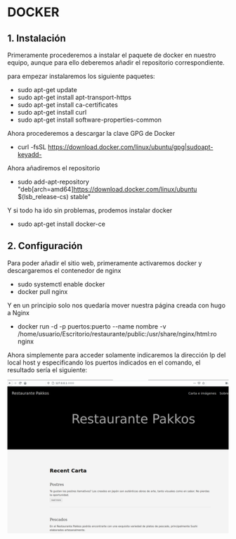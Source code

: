 # **DOCKER**

## **1**. Instalación

Primeramente procederemos a instalar el paquete de docker en nuestro equipo, aunque para ello deberemos añadir el repositorio correspondiente. 

para empezar instalaremos los siguiente paquetes:

- sudo apt-get update
- sudo apt-get install apt-transport-https
- sudo apt-get install ca-certificates
- sudo apt-get install curl
- sudo apt-get install software-properties-common

Ahora procederemos a descargar la clave GPG de Docker
- curl -fsSL https://download.docker.com/linux/ubuntu/gpg|sudoapt-keyadd-

Ahora añadiremos el repositorio
- sudo add-apt-repository "deb[arch=amd64]https://download.docker.com/linux/ubuntu $(lsb_release-cs) stable"

Y si todo ha ido sin problemas, prodemos instalar docker

- sudo apt-get install docker-ce

## **2**. Configuración
Para poder añadir el sitio web, primeramente activaremos docker y descargaremos el contenedor de nginx

- sudo systemctl enable docker
- docker pull nginx

Y en un principio solo nos quedaría mover nuestra página creada con hugo a Nginx

- docker run -d -p puertos:puerto --name nombre -v /home/usuario/Escritorio/restaurante/public:/usr/share/nginx/html:ro nginx

Ahora simplemente para acceder solamente indicaremos la dirección Ip del local host y especificando los puertos indicados en el comando, el resultado sería el siguiente:  
  

![Resultado](./Restaurante.png)